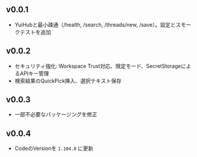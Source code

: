 ## v0.0.1
- YuiHubと最小疎通（/health, /search, /threads/new, /save）。設定とスモークテストを追加

## v0.0.2
- セキュリティ強化: Workspace Trust対応、限定モード、SecretStorageによるAPIキー管理
- 検索結果のQuickPick挿入、選択テキスト保存

## v0.0.3
- 一部不必要なパッケージングを修正

## v0.0.4
- CodeのVersionを `1.104.0` に更新
